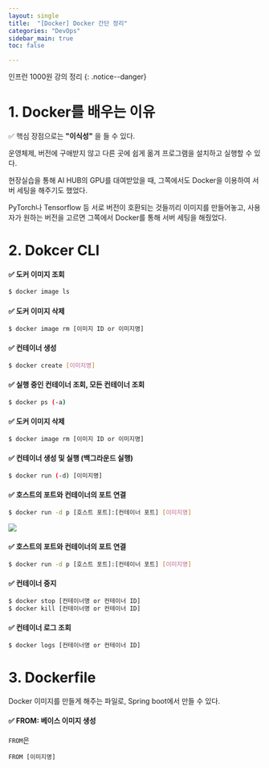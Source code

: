 ```yaml
---
layout: single
title:  "[Docker] Docker 간단 정리"
categories: "DevOps"
sidebar_main: true
toc: false

---
```


인프런 1000원 강의 정리
{: .notice--danger}


# 1. Docker를 배우는 이유

✅ 핵심 장점으로는 **"이식성"** 을 들 수 있다. 

운영체제, 버전에 구애받지 않고 다른 곳에 쉽게 옮겨 프로그램을 설치하고 실행할 수 있다. 

현장실습을 통해 AI HUB의 GPU를 대여받았을 때, 그쪽에서도 Docker을 이용하여 서버 세팅을 해주기도 했었다. 

PyTorch나 Tensorflow 등 서로 버전이 호환되는 것들끼리 이미지를 만들어놓고, 사용자가 원하는 버전을 고르면 그쪽에서 Docker를 통해 서버 세팅을 해줬었다.

# 2. Dokcer CLI

#### ✅ 도커 이미지 조회
```bash
$ docker image ls
```

#### ✅ 도커 이미지 삭제
```bash
$ docker image rm [이미지 ID or 이미지명]
```

#### ✅ 컨테이너 생성
```bash
$ docker create [이미지명]
```

#### ✅ 실행 중인 컨테이너 조회, 모든 컨테이너 조회
```bash
$ docker ps (-a)
```

#### ✅ 도커 이미지 삭제
```bash
$ docker image rm [이미지 ID or 이미지명]
```

#### ✅ 컨테이너 생성 및 실행 (백그라운드 실행)
```bash
$ docker run (-d) [이미지명]
```

#### ✅ 호스트의 포트와 컨테이너의 포트 연결
```bash
$ docker run -d p [호스트 포트]:[컨테이너 포트] [이미지명]
```
![](https://velog.velcdn.com/images/hanseung2/post/3550789e-243e-4bfb-83c8-a81136537042/image.png)

#### ✅ 호스트의 포트와 컨테이너의 포트 연결
```bash
$ docker run -d p [호스트 포트]:[컨테이너 포트] [이미지명]
```

#### ✅ 컨테이너 중지
```bash
$ docker stop [컨테이너명 or 컨테이너 ID]
$ docker kill [컨테이너명 or 컨테이너 ID]
```

#### ✅ 컨테이너 로그 조회
```bash
$ docker logs [컨테이너명 or 컨테이너 ID]
```


# 3. Dockerfile

Docker 이미지를 만들게 해주는 파일로, Spring boot에서 만들 수 있다.

#### ✅ FROM: 베이스 이미지 생성
`FROM`은 

```docker
FROM [이미지명]
```